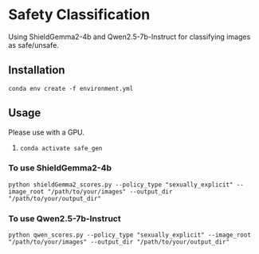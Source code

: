 # Safety Classification

Using ShieldGemma2-4b and Qwen2.5-7b-Instruct for classifying images as safe/unsafe.

## Installation
`conda env create -f environment.yml`

## Usage
Please use with a GPU.

1. `conda activate safe_gen`

### To use ShieldGemma2-4b
`python shieldGemma2_scores.py --policy_type "sexually_explicit" --image_root "/path/to/your/images" --output_dir "/path/to/your/output_dir"`

### To use Qwen2.5-7b-Instruct
`python qwen_scores.py --policy_type "sexually_explicit" --image_root "/path/to/your/images" --output_dir "/path/to/your/output_dir"`